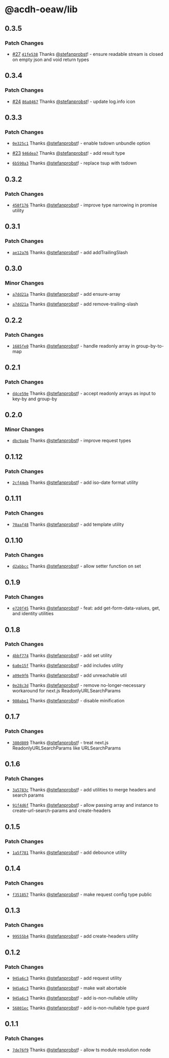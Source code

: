 # @acdh-oeaw/lib

## 0.3.5

### Patch Changes

- [#27](https://github.com/acdh-oeaw/lib/pull/27)
  [`41fe538`](https://github.com/acdh-oeaw/lib/commit/41fe538db3e969166e7a09112eeca8fffe7b2694)
  Thanks [@stefanprobst](https://github.com/stefanprobst)! - ensure readable stream is closed on
  empty json and void return types

## 0.3.4

### Patch Changes

- [#24](https://github.com/acdh-oeaw/lib/pull/24)
  [`86a8467`](https://github.com/acdh-oeaw/lib/commit/86a8467d77bb334308e48a5c6f35614f669147f1)
  Thanks [@stefanprobst](https://github.com/stefanprobst)! - update log.info icon

## 0.3.3

### Patch Changes

- [`0e325c1`](https://github.com/acdh-oeaw/lib/commit/0e325c1f2e714789b1455949fb73f6bdafb03c8a)
  Thanks [@stefanprobst](https://github.com/stefanprobst)! - enable tsdown unbundle option

- [#23](https://github.com/acdh-oeaw/lib/pull/23)
  [`946dea7`](https://github.com/acdh-oeaw/lib/commit/946dea72ababb48797a863226b633bc76eeefe15)
  Thanks [@stefanprobst](https://github.com/stefanprobst)! - add result type

- [`6b590a3`](https://github.com/acdh-oeaw/lib/commit/6b590a3ff9cfdee2c7c79d58f2f6f57bb33242ab)
  Thanks [@stefanprobst](https://github.com/stefanprobst)! - replace tsup with tsdown

## 0.3.2

### Patch Changes

- [`450f176`](https://github.com/acdh-oeaw/lib/commit/450f176e689fb8ddc13251b9783d54d47665bb79)
  Thanks [@stefanprobst](https://github.com/stefanprobst)! - improve type narrowing in promise
  utility

## 0.3.1

### Patch Changes

- [`ae12a76`](https://github.com/acdh-oeaw/lib/commit/ae12a7620f36952b8136210ac3d5da27fde6cecc)
  Thanks [@stefanprobst](https://github.com/stefanprobst)! - add addTrailingSlash

## 0.3.0

### Minor Changes

- [`a7dd21a`](https://github.com/acdh-oeaw/lib/commit/a7dd21ab1f82a91d77b664aef60c5cf391f59a3f)
  Thanks [@stefanprobst](https://github.com/stefanprobst)! - add ensure-array

- [`a7dd21a`](https://github.com/acdh-oeaw/lib/commit/a7dd21ab1f82a91d77b664aef60c5cf391f59a3f)
  Thanks [@stefanprobst](https://github.com/stefanprobst)! - add remove-trailing-slash

## 0.2.2

### Patch Changes

- [`1685fe0`](https://github.com/acdh-oeaw/lib/commit/1685fe0ff075a65d41779bb09b2dde57d5cc1153)
  Thanks [@stefanprobst](https://github.com/stefanprobst)! - handle readonly array in
  group-by-to-map

## 0.2.1

### Patch Changes

- [`d4ce59e`](https://github.com/acdh-oeaw/lib/commit/d4ce59e787b67f5257da16133232b2557036b987)
  Thanks [@stefanprobst](https://github.com/stefanprobst)! - accept readonly arrays as input to
  key-by and group-by

## 0.2.0

### Minor Changes

- [`dbc9a4e`](https://github.com/acdh-oeaw/lib/commit/dbc9a4ebda0cdd24de5e2919b245eec42bea5999)
  Thanks [@stefanprobst](https://github.com/stefanprobst)! - improve request types

## 0.1.12

### Patch Changes

- [`2cf44eb`](https://github.com/acdh-oeaw/lib/commit/2cf44eb7beb2378b98cd353b045a34d75ff92f9d)
  Thanks [@stefanprobst](https://github.com/stefanprobst)! - add iso-date format utility

## 0.1.11

### Patch Changes

- [`70aaf48`](https://github.com/acdh-oeaw/lib/commit/70aaf48616baecfa352af2f0ff7972bfe765603b)
  Thanks [@stefanprobst](https://github.com/stefanprobst)! - add template utility

## 0.1.10

### Patch Changes

- [`d2abbcc`](https://github.com/acdh-oeaw/lib/commit/d2abbcc91f31c793fa77a3d1998aff89ed58d262)
  Thanks [@stefanprobst](https://github.com/stefanprobst)! - allow setter function on set

## 0.1.9

### Patch Changes

- [`e720f45`](https://github.com/acdh-oeaw/lib/commit/e720f45edce4e57640efb20436aeb20072a7ab0c)
  Thanks [@stefanprobst](https://github.com/stefanprobst)! - feat: add get-form-data-values, get,
  and identity utilities

## 0.1.8

### Patch Changes

- [`4bbf774`](https://github.com/acdh-oeaw/lib/commit/4bbf774d429cacd4586d828c091b2043cb114cf0)
  Thanks [@stefanprobst](https://github.com/stefanprobst)! - add set utility

- [`6a0e15f`](https://github.com/acdh-oeaw/lib/commit/6a0e15f187d3ceecd1997739273f08e292ed22e0)
  Thanks [@stefanprobst](https://github.com/stefanprobst)! - add includes utility

- [`a09e9f6`](https://github.com/acdh-oeaw/lib/commit/a09e9f606e570bf9d1d02bfff52a38cba34927fc)
  Thanks [@stefanprobst](https://github.com/stefanprobst)! - add unreachable util

- [`0e28c3d`](https://github.com/acdh-oeaw/lib/commit/0e28c3d2f9df5bcab1f1bb028bb756e5e9a4da03)
  Thanks [@stefanprobst](https://github.com/stefanprobst)! - remove no-longer-necessary workaround
  for next.js ReadonlyURLSearchParams

- [`980abe1`](https://github.com/acdh-oeaw/lib/commit/980abe17f1d12e975e8afd5b03f25ae37cb87704)
  Thanks [@stefanprobst](https://github.com/stefanprobst)! - disable minification

## 0.1.7

### Patch Changes

- [`380d809`](https://github.com/acdh-oeaw/lib/commit/380d8095cfb658569c49d52e1fbeab6a94d3faaa)
  Thanks [@stefanprobst](https://github.com/stefanprobst)! - treat next.js ReadonlyURLSearchParams
  like URLSearchParams

## 0.1.6

### Patch Changes

- [`3a5783c`](https://github.com/acdh-oeaw/lib/commit/3a5783c1092ca0391bb025cade28f06a744bedee)
  Thanks [@stefanprobst](https://github.com/stefanprobst)! - add utilities to merge headers and
  search params

- [`91f4d6f`](https://github.com/acdh-oeaw/lib/commit/91f4d6f2b6d4c89ccc0e73415d1191b3c4296e94)
  Thanks [@stefanprobst](https://github.com/stefanprobst)! - allow passing array and instance to
  create-url-search-params and create-headers

## 0.1.5

### Patch Changes

- [`1a5f781`](https://github.com/acdh-oeaw/lib/commit/1a5f7810b307138ff68ca81951c5aaf462f37821)
  Thanks [@stefanprobst](https://github.com/stefanprobst)! - add debounce utility

## 0.1.4

### Patch Changes

- [`f351857`](https://github.com/acdh-oeaw/lib/commit/f351857d5526c14c8f71e739c271afc78e154fe8)
  Thanks [@stefanprobst](https://github.com/stefanprobst)! - make request config type public

## 0.1.3

### Patch Changes

- [`99555b4`](https://github.com/acdh-oeaw/lib/commit/99555b4d11770a17598b4d0ee3f876219c8735a3)
  Thanks [@stefanprobst](https://github.com/stefanprobst)! - add create-headers utility

## 0.1.2

### Patch Changes

- [`945a6c3`](https://github.com/acdh-oeaw/lib/commit/945a6c3411c67bd6685a0e140b472f0c05d1f5c5)
  Thanks [@stefanprobst](https://github.com/stefanprobst)! - add request utility

- [`945a6c3`](https://github.com/acdh-oeaw/lib/commit/945a6c3411c67bd6685a0e140b472f0c05d1f5c5)
  Thanks [@stefanprobst](https://github.com/stefanprobst)! - make wait abortable

- [`945a6c3`](https://github.com/acdh-oeaw/lib/commit/945a6c3411c67bd6685a0e140b472f0c05d1f5c5)
  Thanks [@stefanprobst](https://github.com/stefanprobst)! - add is-non-nullable utility

- [`56801ec`](https://github.com/acdh-oeaw/lib/commit/56801ec3632f95514efa794d29cab9c956925aaa)
  Thanks [@stefanprobst](https://github.com/stefanprobst)! - add is-non-nullable type guard

## 0.1.1

### Patch Changes

- [`7de76f9`](https://github.com/acdh-oeaw/lib/commit/7de76f9de2dd7b5065c0c719ab81a58c90b197d1)
  Thanks [@stefanprobst](https://github.com/stefanprobst)! - allow ts module resolution node
